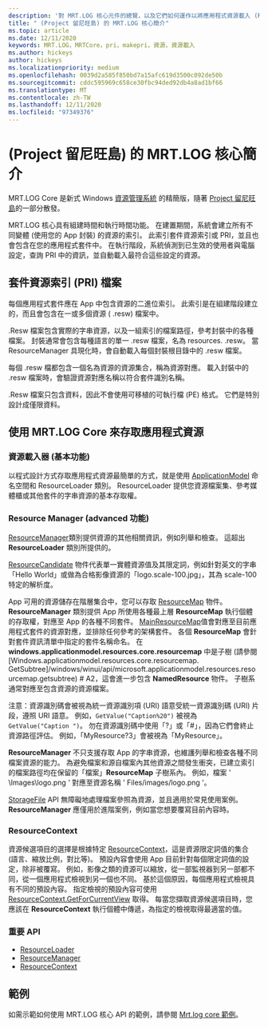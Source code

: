 ```yaml
---
description: '對 MRT.LOG 核心元件的總覽，以及它們如何運作以將應用程式資源載入 (Project 留尼旺島) '
title: " (Project 留尼旺島) 的 MRT.LOG 核心簡介"
ms.topic: article
ms.date: 12/11/2020
keywords: MRT.LOG，MRTCore，pri，makepri，資源，資源載入
ms.author: hickeys
author: hickeys
ms.localizationpriority: medium
ms.openlocfilehash: 0039d2a585f850bd7a15afc619d3500c092de50b
ms.sourcegitcommit: cddc595969c658ce30fbc94ded92db4a8ad1bf66
ms.translationtype: MT
ms.contentlocale: zh-TW
ms.lasthandoff: 12/11/2020
ms.locfileid: "97349376"
---
```

# <a name="introduction-to-mrt-core-project-reunion"></a> (Project 留尼旺島) 的 MRT.LOG 核心簡介

MRT.LOG Core 是新式 Windows [資源管理系統](/windows/uwp/app-resources/resource-management-system) 的精簡版，隨著 [Project 留尼旺島](../index.md)的一部分散發。

MRT.LOG 核心具有組建時間和執行時間功能。 在建置期間，系統會建立所有不同變體 (使用您的 App 封裝) 的資源的索引。 此索引套件資源索引或 PRI，並且也會包含在您的應用程式套件中。 在執行階段，系統偵測到已生效的使用者與電腦設定，查詢 PRI 中的資訊，並自動載入最符合這些設定的資源。

## <a name="package-resource-index-pri-file"></a>套件資源索引 (PRI) 檔案

每個應用程式套件應在 App 中包含資源的二進位索引。 此索引是在組建階段建立的，而且會包含在一或多個資源 ( .resw) 檔案中。

.Resw 檔案包含實際的字串資源，以及一組索引的檔案路徑，參考封裝中的各種檔案。
封裝通常會包含每種語言的單一 .resw 檔案，名為 resources. .resw。 當 ResourceManager 具現化時，會自動載入每個封裝根目錄中的 .resw 檔案。

每個 .resw 檔都包含一個名為資源的資源集合，稱為資源對應。 載入封裝中的 .resw 檔案時，會驗證資源對應名稱以符合套件識別名稱。

.Resw 檔案只包含資料，因此不會使用可移植的可執行檔 (PE) 格式。 它們是特別設計成僅限資料。

## <a name="using-mrt-core-to-access-app-resources"></a>使用 MRT.LOG Core 來存取應用程式資源

### <a name="resource-loader-basic-functionality"></a>資源載入器 (基本功能) 

以程式設計方式存取應用程式資源最簡單的方式，就是使用 [ApplicationModel](/windows/winui/api/microsoft.applicationmodel.resources) 命名空間和 ResourceLoader 類別。 ResourceLoader 提供您資源檔案集、參考媒體櫃或其他套件的字串資源的基本存取權。

### <a name="resource-manager-advanced-functionality"></a>Resource Manager (advanced 功能) 

[ResourceManager](/windows/winui/api/microsoft.applicationmodel.resources.resourcemanager)類別提供資源的其他相關資訊，例如列舉和檢查。 這超出 **ResourceLoader** 類別所提供的。

[ResourceCandidate](/windows/winui/api/microsoft.applicationmodel.resources.resourcecandidate) 物件代表單一實體資源值及其限定詞，例如針對英文的字串「Hello World」或做為合格影像資源的「logo.scale-100.jpg」，其為 scale-100 特定的解析度。

App 可用的資源儲存在階層集合中，您可以存取 [ResourceMap](/windows/winui/api/microsoft.applicationmodel.resources.resourcemap) 物件。 **ResourceManager** 類別提供 App 所使用各種最上層 **ResourceMap** 執行個體的存取權，對應至 App 的各種不同套件。 [MainResourceMap](/windows/winui/api/microsoft.applicationmodel.resources.resourcemanager.mainresourcemap)值會對應至目前應用程式套件的資源對應，並排除任何參考的架構套件。 各個 **ResourceMap** 會針對套件資訊清單中指定的套件名稱命名。 在 **windows.applicationmodel.resources.core.resourcemap** 中是子樹 (請參閱 [Windows.applicationmodel.resources.core.resourcemap. GetSubtree]/windows/winui/api/microsoft.applicationmodel.resources.resourcemap.getsubtree) # A2，這會進一步包含 **NamedResource** 物件。 子樹系通常對應至包含資源的資源檔案。

注意：資源識別碼會被視為統一資源識別項 (URI) 語意受統一資源識別碼 (URI) 片段，遵照 URI 語意。 例如，`GetValue("Caption%20")` 被視為 `GetValue("Caption ")`。 勿在資源識別碼中使用「?」或「#」，因為它們會終止資源路徑評估。 例如，「MyResource?3」會被視為「MyResource」。

**ResourceManager** 不只支援存取 App 的字串資源，也維護列舉和檢查各種不同檔案資源的能力。 為避免檔案和源自檔案內其他資源之間發生衝突，已建立索引的檔案路徑均在保留的「檔案」**ResourceMap** 子樹系內。 例如，檔案 ' \Images\logo.png ' 對應至資源名稱 ' Files/images/logo.png '。

[StorageFile](https://docs.microsoft.com/uwp/api/Windows.Storage.StorageFile) API 無障礙地處理檔案參照為資源，並且適用於常見使用案例。 **ResourceManager** 應僅用於進階案例，例如當您想要覆寫目前內容時。

### <a name="resourcecontext"></a>ResourceContext

資源候選項目的選擇是根據特定 [ResourceContext](/windows/winui/api/microsoft.applicationmodel.resources.resourcecontext)，這是資源限定詞值的集合 (語言、縮放比例，對比等)。 預設內容會使用 App 目前針對每個限定詞值的設定，除非被覆寫。 例如，影像之類的資源可以縮放，從一部監視器到另一部都不同，從一個應用程式檢視到另一個也不同。 基於這個原因，每個應用程式檢視具有不同的預設內容。 指定檢視的預設內容可使用 [ResourceContext.GetForCurrentView](/windows/winui/api/microsoft.applicationmodel.resources.resourcecontext) 取得。 每當您擷取資源候選項目時，您應該在 **ResourceContext** 執行個體中傳遞，為指定的檢視取得最適當的值。

### <a name="important-apis"></a>重要 API

- [ResourceLoader](/windows/winui/api/microsoft.applicationmodel.resources.resourceloader)
- [ResourceManager](/windows/winui/api/microsoft.applicationmodel.resources.resourcemanager)
- [ResourceContext](/windows/winui/api/microsoft.applicationmodel.resources.resourcecontext)

## <a name="sample"></a>範例

如需示範如何使用 MRT.LOG 核心 API 的範例，請參閱 [Mrt.log core 範例](https://github.com/microsoft/Project-Reunion-Samples/tree/main/MrtCore)。
